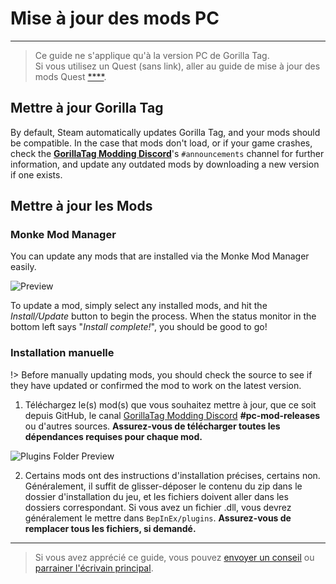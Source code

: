 # Mise à jour des mods PC
---
>
> Ce guide ne s'applique qu'à la version PC de Gorilla Tag.  
> Si vous utilisez un Quest (sans link), aller au guide de mise à jour des mods Quest [****](quest-updating).

<!-- <div class="horizontal bordered" data-ea-publisher="gorillatagmodding-burrito-software" data-ea-type="image" data-ea-manual="true" id="pc-mod-updating"></div> -->
<!-- Guide Page Ad -->
<ins class="adsbygoogle"
     style="display:block"
     data-ad-client="ca-pub-1545654854838298"
     data-ad-slot="8114351325"
     data-ad-format="auto"
     data-full-width-responsive="true"></ins>

## Mettre à jour Gorilla Tag

By default, Steam automatically updates Gorilla Tag, and your mods should be compatible. In the case that mods don't load, or if your game crashes, check the [**GorillaTag Modding Discord**](https://discord.gg/b2MhDBAzTv)'s `#announcements` channel for further information, and update any outdated mods by downloading a new version if one exists.

## Mettre à jour les Mods

### Monke Mod Manager

You can update any mods that are installed via the Monke Mod Manager easily.

![Preview](../docs/files/mmmpreview.png)

To update a mod, simply select any installed mods, and hit the *Install/Update* button to begin the process. When the status monitor in the bottom left says "*Install complete!*", you should be good to go!

### Installation manuelle

!> Before manually updating mods, you should check the source to see if they have updated or confirmed the mod to work on the latest version.

1. Téléchargez le(s) mod(s) que vous souhaitez mettre à jour, que ce soit depuis GitHub, le canal [GorillaTag Modding Discord](https://discord.gg/b2MhDBAzTv) **#pc-mod-releases** ou d'autres sources. **Assurez-vous de télécharger toutes les dépendances requises pour chaque mod.**

![Plugins Folder Preview](../docs/files/pluginsfolder.png)

2. Certains mods ont des instructions d'installation précises, certains non. Généralement, il suffit de glisser-déposer le contenu du zip dans le dossier d'installation du jeu, et les fichiers doivent aller dans les dossiers correspondant. Si vous avez un fichier .dll, vous devrez généralement le mettre dans `BepInEx/plugins`. **Assurez-vous de remplacer tous les fichiers, si demandé.**


---

> Si vous avez apprécié ce guide, vous pouvez [envoyer un conseil](https://streamelements.com/burritosoft/tip) ou [parrainer l'écrivain principal](https://github.com/sponsors/burritosoftware).
